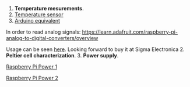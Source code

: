1. **Temperature mesurements**.
  1. [Temperature sensor](http://www.facstaff.bucknell.edu/mastascu/elessonshtml/sensors/templm35.html)
  2. [Arduino equivalent](http://www.instructables.com/id/ARDUINO-TEMPERATURE-SENSOR-LM35/)
  
   In order to read analog signals: https://learn.adafruit.com/raspberry-pi-analog-to-digital-converters/overview

   Usage can be seen [here](https://cdn-learn.adafruit.com/downloads/pdf/raspberry-pi-analog-to-digital-converters.pdf). Looking forward to buy it at Sigma Electronica
2. **Peltier cell characterization**.
3. **Power supply**.

   [Raspberry Pi Power 1](http://raspberrypi.stackexchange.com/questions/8665/homebrew-power-supply-for-raspberry-pi)

   [Raspberry Pi Power 2](http://electronics.stackexchange.com/questions/106326/powering-a-raspberry-pi-from-12-v-dc)
